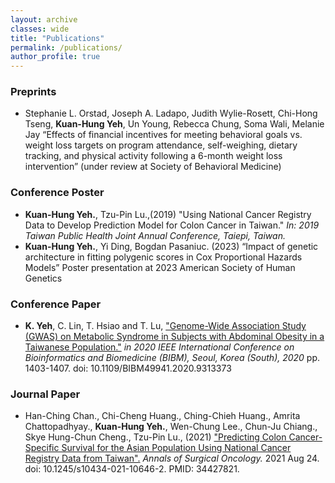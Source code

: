 ```yaml
---
layout: archive
classes: wide
title: "Publications"
permalink: /publications/
author_profile: true
---
```

### Preprints
* Stephanie L. Orstad, Joseph A. Ladapo, Judith Wylie-Rosett, Chi-Hong Tseng, **Kuan-Hung Yeh**, Un Young, Rebecca Chung, Soma Wali, Melanie Jay “Effects of financial incentives for meeting behavioral goals vs. weight loss targets on program attendance, self-weighing, dietary tracking, and physical activity following a 6-month weight loss intervention” (under review at Society of Behavioral Medicine)

### Conference Poster
* **Kuan-Hung Yeh.**, Tzu-Pin Lu.,(2019) "Using National Cancer Registry Data to Develop Prediction Model for Colon Cancer in Taiwan." *In: 2019 Taiwan Public Health Joint Annual Conference, Taiepi, Taiwan.*
* **Kuan-Hung Yeh.**, Yi Ding, Bogdan Pasaniuc. (2023) “Impact of genetic architecture in fitting polygenic scores in Cox Proportional Hazards Models” Poster presentation at 2023 American Society of Human Genetics

### Conference Paper
* **K. Yeh**, C. Lin, T. Hsiao and T. Lu,  ["Genome-Wide Association Study (GWAS) on Metabolic Syndrome in Subjects with Abdominal Obesity in a Taiwanese Population."](https://www.computer.org/csdl/proceedings-article/bibm/2020/09313373/1qmghpCxV2E) *in 2020 IEEE International Conference on Bioinformatics and Biomedicine (BIBM), Seoul, Korea (South), 2020* pp. 1403-1407.
doi: 10.1109/BIBM49941.2020.9313373

### Journal Paper
* Han-Ching Chan., Chi-Cheng Huang., Ching-Chieh Huang., Amrita Chattopadhyay., **Kuan-Hung Yeh.**, Wen-Chung Lee., Chun-Ju Chiang., Skye Hung-Chun Cheng., Tzu-Pin Lu., (2021) ["Predicting Colon Cancer-Specific Survival for the Asian Population Using National Cancer Registry Data from Taiwan".](https://pubmed.ncbi.nlm.nih.gov/34427821/) *Annals of Surgical Oncology.*  2021 Aug 24. doi: 10.1245/s10434-021-10646-2. PMID: 34427821.
